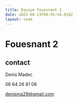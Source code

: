```yaml
---
title: Équipe Fouesnant 2
date: 2025-06-23T09:55:54.016Z
layout: team
---
```


# Fouesnant 2



## contact 

Denis Madec

06 64 26 81 06

denisma29@gmail.com

